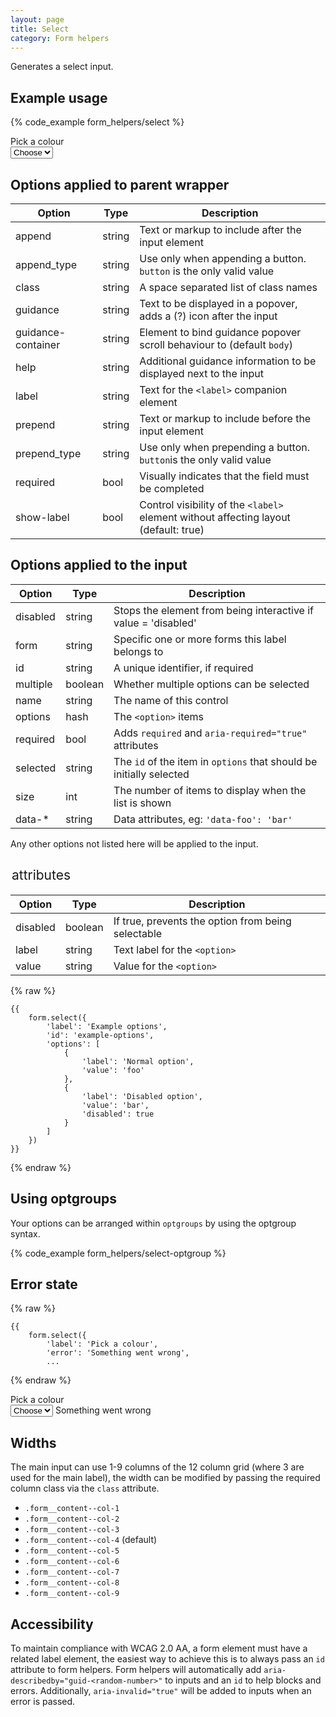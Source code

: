 ```yaml
---
layout: page
title: Select
category: Form helpers
---
```


Generates a select input.

## Example usage

{% code_example form_helpers/select %}

<div class="pulsar-example form">
    <div class="form__group">
        <label class="control__label">Pick a colour</label>
        <div class="controls">
            <select class="form__control select">
                <option value="">Choose</option>
                <option value="colour_red">Red</option>
                <option value="colour_blue">Blue</option>
            </select>
        </div>
    </div>
</div>

## Options applied to parent wrapper

Option       | Type    | Description
------------ | ------- | --------------------------------------------------------
append       | string  | Text or markup to include after the input element
append_type  | string  | Use only when appending a button. `button` is the only valid value
class        | string  | A space separated list of class names
guidance     | string  | Text to be displayed in a popover, adds a (?) icon after the input
guidance-container | string | Element to bind guidance popover scroll behaviour to (default `body`)
help         | string  | Additional guidance information to be displayed next to the input
label        | string  | Text for the `<label>` companion element
prepend      | string  | Text or markup to include before the input element
prepend_type | string  | Use only when prepending a button. `button`is the only valid value
required     | bool    | Visually indicates that the field must be completed
show-label   | bool    | Control visibility of the `<label>` element without affecting layout (default: true)

## Options applied to the input

Option      | Type    | Description
----------- | ------- | --------------------------------------------------------
disabled    | string  | Stops the element from being interactive if value = 'disabled'
form        | string  | Specific one or more forms this label belongs to
id          | string  | A unique identifier, if required
multiple    | boolean | Whether multiple options can be selected
name        | string  | The name of this control
options     | hash    | The `<option>` items
required    | bool    | Adds `required` and `aria-required="true"` attributes
selected    | string  | The `id` of the item in `options` that should be initially selected
size        | int     | The number of items to display when the list is shown
data-*      | string  | Data attributes, eg: `'data-foo': 'bar'`

Any other options not listed here will be applied to the input.

## <option> attributes

Option      | Type    | Description
----------- | ------- | ---------------------------------------------------
disabled    | boolean | If true, prevents the option from being selectable
label       | string  | Text label for the `<option>`
value       | string  | Value for the `<option>`

{% raw %}
```twig
{{
    form.select({
        'label': 'Example options',
        'id': 'example-options',
        'options': [
            {
                'label': 'Normal option',
                'value': 'foo'
            },
            {
                'label': 'Disabled option',
                'value': 'bar',
                'disabled': true
            }
        ]
    })
}}
```
{% endraw %}

## Using optgroups

Your options can be arranged within `optgroups` by using the optgroup syntax.

{% code_example form_helpers/select-optgroup %}

## Error state

{% raw %}
```twig
{{
    form.select({
        'label': 'Pick a colour',
        'error': 'Something went wrong',
        ...
```
{% endraw %}

<div class="pulsar-example form">
    <div class="form__group has-error">
        <label class="control__label">Pick a colour</label>
        <div class="controls">
            <select aria-describedby="guid-1244863091" aria-invalid="true" class="form__control select">
                <option value="">Choose</option>
                <option value="colour_red">Red</option>
                <option value="colour_blue">Blue</option>
            </select>
            <span class="help-block is-error" id="guid-1244863091"><i aria-hidden="true" class="icon-warning-sign"></i> Something went wrong</span>
        </div>
    </div>
</div>

## Widths

The main input can use 1-9 columns of the 12 column grid (where 3 are used for the main label), the width can be modified by passing the required column class via the `class` attribute.

* `.form__content--col-1`
* `.form__content--col-2`
* `.form__content--col-3`
* `.form__content--col-4` (default)
* `.form__content--col-5`
* `.form__content--col-6`
* `.form__content--col-7`
* `.form__content--col-8`
* `.form__content--col-9`

## Accessibility

To maintain compliance with WCAG 2.0 AA, a form element must have a related label element, the easiest way to achieve this is to always pass an `id` attribute to form helpers. Form helpers will automatically add `aria-describedby="guid-<random-number>"` to inputs and an `id` to help blocks and errors. Additionally, `aria-invalid="true"` will be added to inputs when an error is passed.
